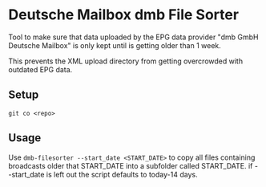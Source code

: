 # Deutsche Mailbox dmb File Sorter

Tool to make sure that data uploaded by the EPG data provider "dmb GmbH Deutsche Mailbox" is only kept
until is getting older than 1 week.

This prevents the XML upload directory from getting overcrowded with outdated EPG data.

## Setup
```
git co <repo>
```

## Usage
Use `dmb-filesorter --start_date <START_DATE>` to copy all files containing broadcasts older that START_DATE
into a subfolder called START_DATE. if --start_date is left out the script defaults to today-14 days.
